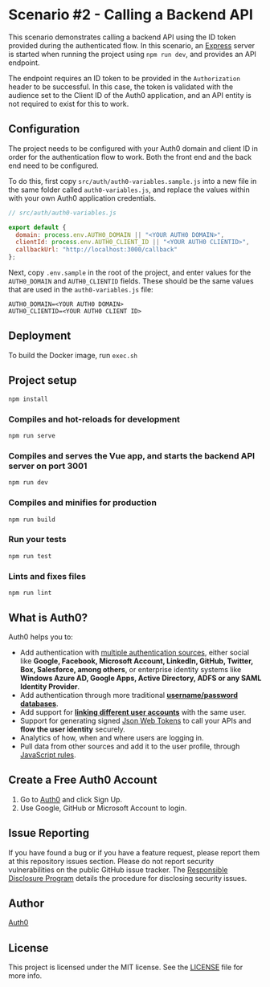 # Scenario #2 - Calling a Backend API

This scenario demonstrates calling a backend API using the ID token provided during the authenticated flow. In this scenario, an [Express](https://expressjs.com/) server is started when running the project using `npm run dev`, and provides an API endpoint.

The endpoint requires an ID token to be provided in the `Authorization` header to be successful. In this case, the token is validated with the audience set to the Client ID of the Auth0 application, and an API entity is not required to exist for this to work.

## Configuration

The project needs to be configured with your Auth0 domain and client ID in order for the authentication flow to work. Both the front end and the back end need to be configured.

To do this, first copy `src/auth/auth0-variables.sample.js` into a new file in the same folder called `auth0-variables.js`, and replace the values within with your own Auth0 application credentials.

```js
// src/auth/auth0-variables.js

export default {
  domain: process.env.AUTH0_DOMAIN || "<YOUR AUTH0 DOMAIN>",
  clientId: process.env.AUTH0_CLIENT_ID || "<YOUR AUTH0 CLIENTID>",
  callbackUrl: "http://localhost:3000/callback"
};
```

Next, copy `.env.sample` in the root of the project, and enter values for the `AUTH0_DOMAIN` and `AUTH0_CLIENTID` fields. These should be the same values that are used in the `auth0-variables.js` file:

```
AUTH0_DOMAIN=<YOUR AUTH0 DOMAIN>
AUTH0_CLIENTID=<YOUR AUTH0 CLIENT ID>
```

## Deployment

To build the Docker image, run `exec.sh`

## Project setup

```
npm install
```

### Compiles and hot-reloads for development

```
npm run serve
```

### Compiles and serves the Vue app, and starts the backend API server on port 3001

```
npm run dev
```

### Compiles and minifies for production

```
npm run build
```

### Run your tests

```
npm run test
```

### Lints and fixes files

```
npm run lint
```

## What is Auth0?

Auth0 helps you to:

- Add authentication with [multiple authentication sources](https://docs.auth0.com/identityproviders), either social like **Google, Facebook, Microsoft Account, LinkedIn, GitHub, Twitter, Box, Salesforce, among others**, or enterprise identity systems like **Windows Azure AD, Google Apps, Active Directory, ADFS or any SAML Identity Provider**.
- Add authentication through more traditional **[username/password databases](https://docs.auth0.com/mysql-connection-tutorial)**.
- Add support for **[linking different user accounts](https://docs.auth0.com/link-accounts)** with the same user.
- Support for generating signed [Json Web Tokens](https://docs.auth0.com/jwt) to call your APIs and **flow the user identity** securely.
- Analytics of how, when and where users are logging in.
- Pull data from other sources and add it to the user profile, through [JavaScript rules](https://docs.auth0.com/rules).

## Create a Free Auth0 Account

1. Go to [Auth0](https://auth0.com/signup) and click Sign Up.
2. Use Google, GitHub or Microsoft Account to login.

## Issue Reporting

If you have found a bug or if you have a feature request, please report them at this repository issues section. Please do not report security vulnerabilities on the public GitHub issue tracker. The [Responsible Disclosure Program](https://auth0.com/whitehat) details the procedure for disclosing security issues.

## Author

[Auth0](https://auth0.com)

## License

This project is licensed under the MIT license. See the [LICENSE](../LICENSE) file for more info.
